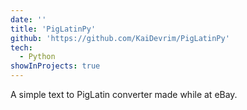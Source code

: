 ```yaml
---
date: ''
title: 'PigLatinPy'
github: 'https://github.com/KaiDevrim/PigLatinPy'
tech:
  - Python
showInProjects: true
---
```


A simple text to PigLatin converter made while at eBay.
